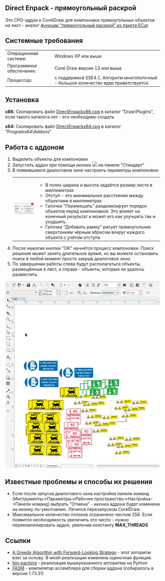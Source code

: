 <h2>Direct Enpack - прямоугольный раскрой</h2>
Это CPG-аддон к CorelDraw для компоновки прямоугольных объектов на лист - аналог <a href=http://www.e-cut.ru/index.php?view=function&functionid=10>функции "прямоугольный раскрой" из пакета ECut</a>.
<h2>Системные требования</h2>
<table  style="font-size:100%"><tr><td>Операционная система:<td>Windows XP или выше
<tr><td>Программное обеспечение:<td>Corel Draw версии 13 или выше
<tr><td>Процессор:<td>с поддержкой SSE4.1. Алгоритм многопоточный - большое количество ядер приветствуется.</table>
<h2>Установка</h2>
<b>x86:</b>  Скопировать файл <a href=https://github.com/fersatgit/DirectEnpack/releases/download/1.0/DirectEnpackx86.cpg>DirectEnpackx86.cpg</a> в каталог "Draw\Plugins", если такого каталога нет - его необходимо создать<p>
<b>x64:</b>  Скопировать файл <a href=https://github.com/fersatgit/DirectEnpack/releases/download/1.0/DirectEnpackx64.cpg>DirectEnpackx64.cpg</a> в каталог "Programs64\Addons"
<h2>Работа с аддоном</h2><ol>
<li>Выделить объекты для компоновки
<li>Запустить аддон при помощи иконки <img src=icon.ico> на панели "Стандарт"
<li>В появившемся диалоговом окне настроить параметры компоновки:<br>
<table><tr><td><img src=1.png width=233px><td><ul>
<li>В полях ширина и высота задаётся размер листа в миллиметрах
<li>Отступ - это минимальное расстояние между объектами в миллиметрах
<li>Галочка "Перемешать" рандомизирует порядок объектов перед компоновкой. Это влияет на конечный результат и может его как улучшить так и ухудшить.
<li>Галочка "Добавить рамку" рисует прямоугольник сверхтонким чёрным абрисом вокруг каждого объекта с учётом отступа</ul></table>
<li>После нажатия кнопки "OK" начнётся процесс компоновки. Поиск решения может занять длительное время, но вы можете остановить поиск в любой момент просто закрыв диалоговое окно.
<li>По завершении работы слева будут располагаться объекты, размещённые в лист, а справа - объекты, которые не удалось разместить.</ol>
<p><img src=1.gif>
<h2>Известные проблемы и способы их решения</h2><ul>
<li>Если после запуска диалогового окна настройки панели команд (Инструменты->Параметры->Рабочее пространство->Настройка->Панели команд) выбрать "Отмена" - иконка аддона будет изменена на иконку по-умолчанию. Лечится перезапуском CorelDraw.
<li>Максимальное количество потоков ограничено числом 256. Если появится необходимость увеличить это число - нужно перекомпилировать аддон, увеличив константу <b>MAX_THREADS</b></ul>
<h2>Ссылки</h2><ul>
<li><a href=https://www.researchgate.net/publication/221787421_A_Greedy_Algorithm_with_Forward-Looking_Strategy>A Greedy Algorithm with Forward-Looking Strategy</a> - этот алгоритм взят за основу. В моей реализации изменена оценочная функция.
<li><a href=https://github.com/SebastianBitsch/bin-packing>bin-packing</a> - реализация вышеуказанного алгоритма на Python
<li><a href=https://flatassembler.net/download.php>FASM</a> - компилятор ассемблера для сборки аддона (собиралось в версии 1.73.31)</ul>
